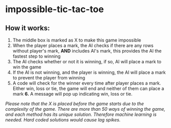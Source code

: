 # impossible-tic-tac-toe

## How it works:
  1. The middle box is marked as X to make this game impossible
  2. When the player places a mark, the AI checks if there are any rows without player's mark, **AND** includes AI's mark, this provides the AI the fastest step to winning
  3. The AI checks whether or not it is winning, if so, AI will place a mark to win the game
  4. If the AI is not winning, and the player is winning, the AI will place a mark to prevent the player from winning
  5. A code will check for the winner every time after player places a mark. Either win, loss or tie, the game will end and neither of them can place a mark
  **6.** A message will pop up indicating win, loss or tie.

*Please note that the X is placed before the game starts due to the complexity of the game. There are more than 50 ways of winning the game, and each method has its unique solution. Therefore machine learning is needed. Hard coded solutions would cause lag spikes.*
